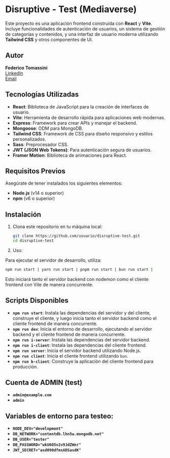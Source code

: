 # Disruptive - Test (Mediaverse)

Este proyecto es una aplicación frontend construida con **React** y **Vite**. Incluye funcionalidades de autenticación de usuarios, un sistema de gestión de categorías y contenidos, y una interfaz de usuario moderna utilizando **Tailwind CSS** y otros componentes de UI.

## Autor

**Federico Tomassini**  
[LinkedIn](https://www.linkedin.com/in/fedetomassini/)  
[Email](mailto:fedetomassini.dev@gmail.com)

## Tecnologías Utilizadas

- **React**: Biblioteca de JavaScript para la creación de interfaces de usuario.
- **Vite**: Herramienta de desarrollo rápida para aplicaciones web modernas.
- **Express**: Framework para crear APIs y manejar el backend.
- **Mongoose**: ODM para MongoDB.
- **Tailwind CSS**: Framework de CSS para diseño responsivo y estilos personalizados.
- **Sass**: Preprocesador CSS.
- **JWT (JSON Web Tokens)**: Para autenticación segura de usuarios.
- **Framer Motion**: Biblioteca de animaciones para React.

## Requisitos Previos

Asegúrate de tener instalados los siguientes elementos:

- **Node.js** (v14 o superior)
- **npm** (v6 o superior)

## Instalación

1. Clona este repositorio en tu máquina local:

   ```bash
   git clone https://github.com/usuario/disruptive-test.git
   cd disruptive-test
   ```

2. Uso:

Para ejecutar el servidor de desarrollo, utiliza:

```bash
npm run start | yarn run start | pnpm run start | bun run start |
```

Esto iniciará tanto el servidor backend con nodemon como el cliente frontend con Vite de manera concurrente.

## Scripts Disponibles

- **`npm run start`**: Instala las dependencias del servidor y del cliente, construye el cliente, y luego inicia tanto el servidor backend como el cliente frontend de manera concurrente.
- **`npm run dev`**: Inicia el entorno de desarrollo, ejecutando el servidor backend y el cliente frontend de manera concurrente.
- **`npm run i-server`**: Instala las dependencias del servidor backend.
- **`npm run i-client`**: Instala las dependencias del cliente frontend.
- **`npm run server`**: Inicia el servidor backend utilizando Node.js.
- **`npm run client`**: Inicia el cliente frontend utilizando `bun`.
- **`npm run b-client`**: Construye la aplicación del cliente frontend para producción.

## Cuenta de ADMIN (test)

- **`admin@example.com`**
- **`admin`**

## Variables de entorno para testeo:

- **`NODE_DEV="development"`**
- **`DB_NETWORK="contentdb.lhn5w.mongodb.net"`**
- **`DB_USER="tester"`**
- **`DB_PASSWORD="wkU6O5v2v9JdZWnr"`**
- **`JWT_SECRET="asd090dfmsADSasdK"`**
